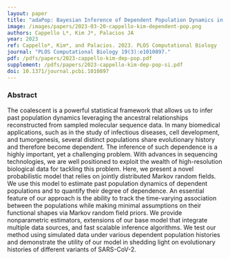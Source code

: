 ```yaml
---
layout: paper
title: "adaPop: Bayesian Inference of Dependent Population Dynamics in Coalescent Models"
image: /images/papers/2023-03-20-cappello-kim-dependent-pop.png
authors: Cappello L*, Kim J*, Palacios JA
year: 2023
ref: Cappello*, Kim*, and Palacios. 2023. PLOS Computational Biology
journal: "PLOS Computational Biology 19(3):e1010897."
pdf: /pdfs/papers/2023-cappello-kim-dep-pop.pdf
supplement: /pdfs/papers/2023-cappello-kim-dep-pop-si.pdf
doi: 10.1371/journal.pcbi.1010897
---
```


### Abstract
The coalescent is a powerful statistical framework that allows us to infer past population dynamics leveraging the ancestral relationships reconstructed from sampled molecular sequence data. In many biomedical applications, such as in the study of infectious diseases, cell development, and tumorgenesis, several distinct populations share evolutionary history and therefore become dependent. The inference of such dependence is a highly important, yet a challenging problem. With advances in sequencing technologies, we are well positioned to exploit the wealth of high-resolution biological data for tackling this problem. Here, we present a novel probabilistic model that relies on jointly distributed Markov random fields. We use this model to estimate past population dynamics of dependent populations and to quantify their degree of dependence. An essential feature of our approach is the ability to track the time-varying association between the populations while making minimal assumptions on their functional shapes via Markov random field priors. We provide nonparametric estimators, extensions of our base model that integrate multiple data sources, and fast scalable inference algorithms. We test our method using simulated data under various dependent population histories and demonstrate the utility of our model in shedding light on evolutionary histories of different variants of SARS-CoV-2.

